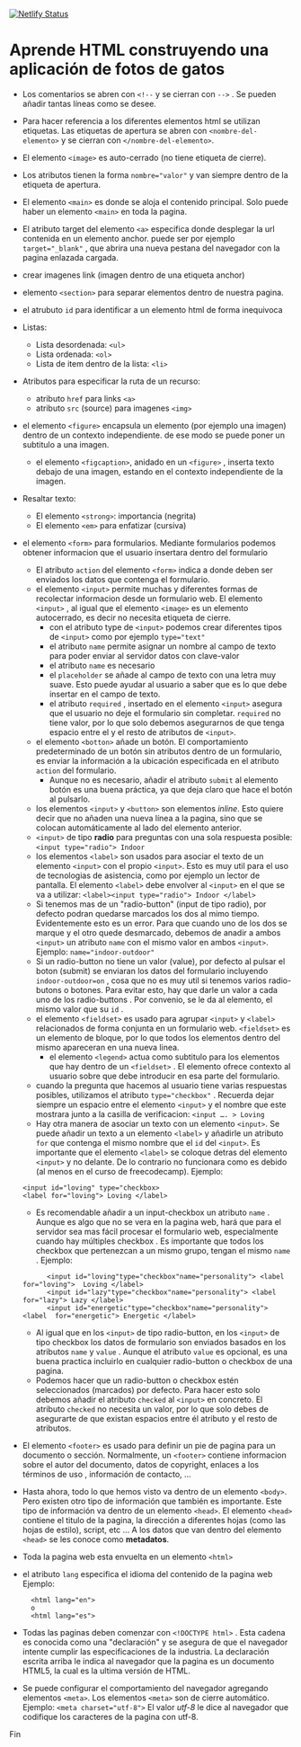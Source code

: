 [![Netlify Status](https://api.netlify.com/api/v1/badges/a3de49a8-cea9-4d35-88e1-fb00e9cf8a71/deploy-status)](https://app.netlify.com/sites/cat-photo-app-bde/deploys)

# Aprende HTML construyendo una aplicación de fotos de gatos

- Los comentarios se abren con `<!--` y se cierran con `-->` . Se pueden añadir tantas líneas como se desee.
- Para hacer referencia a los diferentes elementos html se utilizan etiquetas. Las etiquetas de apertura se abren con `<nombre-del-elemento>` y se cierran con `</nombre-del-elemento>`.
- El elemento `<image>` es auto-cerrado (no tiene etiqueta de cierre).
- Los atributos tienen la forma `nombre="valor"` y van siempre dentro de la etiqueta de apertura.
- El elemento `<main>` es donde se aloja el contenido principal. Solo puede haber un elemento `<main>` en toda la pagina.
- El atributo target del elemento `<a>` especifica donde desplegar la url contenida en un elemento anchor. puede ser por ejemplo `target="_blank"` , que abrira una nueva pestana del navegador con la pagina enlazada cargada.
- crear imagenes link (imagen dentro de una etiqueta anchor)
- elemento `<section>` para separar elementos dentro de nuestra pagina.
- el atrubuto `id` para identificar a un elemento html de forma inequivoca
- Listas:
	- Lista desordenada: `<ul>`
	- Lista ordenada: `<ol>`
	- Lista de item dentro de la lista: `<li>`
- Atributos para especificar la ruta de un recurso:
	- atributo `href` para links `<a>`
	- atributo `src` (source) para imagenes `<img>`
- el elemento `<figure>` encapsula un elemento (por ejemplo una imagen) dentro de un contexto independiente. de ese modo se puede poner un subtitulo a una imagen.
	- el elemento `<figcaption>`, anidado en un `<figure>` , inserta texto debajo de una imagen, estando en el contexto independiente de la imagen.
- Resaltar texto:
	- El elemento `<strong>`: importancia (negrita)
	- El elemento `<em>` para enfatizar (cursiva)
- el elemento `<form>` para formularios. Mediante formularios podemos obtener informacion que el usuario insertara dentro del formulario
	- El atributo `action` del elemento `<form>` indica a donde deben ser enviados los datos que contenga el formulario.
	- el elemento `<input>` permite muchas y diferentes formas de recolectar informacion desde un formulario web. El elemento `<input>` , al igual que el elemento `<image>`  es un elemento autocerrado, es decir no necesita etiqueta de cierre.
		- con el atributo type de `<input>` podemos crear diferentes tipos de `<input>` como por ejemplo `type="text"`
		- el atributo `name` permite asignar un nombre al campo de texto para poder enviar al servidor datos con clave-valor
		- el atributo `name` es necesario
		- el `placeholder` se añade al campo de texto con una letra muy suave. Esto puede ayudar al usuario a saber que es lo que debe insertar en el campo de texto.
		- el atributo `required` , insertado en el elemento `<input>` asegura que el usuario no deje el formulario sin completar. `required` no tiene valor, por lo que solo debemos asegurarnos de que tenga espacio entre el y el resto de atributos de `<input>`.
	- el elemento `<botton>` añade un botón. El comportamiento predeterminado de un botón sin atributos dentro de un formulario, es enviar la información a la ubicación especificada en el atributo `action` del formulario.
		- Aunque no es necesario, añadir el atributo `submit`  al elemento botón es una buena práctica, ya que deja claro que hace el botón al pulsarlo.
	- los elementos `<input>` y `<button>` son elementos _inline_. Esto quiere decir que no añaden una nueva línea a la pagina, sino que se colocan automáticamente al lado del elemento anterior.
	- `<input>` de tipo **radio** para preguntas con una sola respuesta posible: `<input type="radio"> Indoor`
	- los elementos `<label>` son usados para asociar el texto de un elemento `<input>` con el propio `<input>`. Esto es muy util para el uso de tecnologias de asistencia, como por ejemplo un lector de pantalla. El elemento `<label>` debe envolver al `<input>` en el que se va a utilizar: `<label><input type="radio"> Indoor </label>`
	- Si tenemos mas de un "radio-button" (input de tipo radio), por defecto podran quedarse marcados los dos al mimo tiempo. Evidentemente esto es un error. Para que cuando uno de los dos se marque y el otro quede desmarcado, debemos de anadir a ambos `<input>` un atributo `name`  con el mismo valor en ambos `<input>`. Ejemplo: `name="indoor-outdoor"`
	- Si un radio-button no tiene un valor (value), por defecto al pulsar el boton (submit) se enviaran los datos del formulario incluyendo `indoor-outdoor=on` , cosa que no es muy util si tenemos varios radio-butons o botones. Para evitar esto, hay que darle un valor a cada uno de los radio-buttons . Por convenio, se le da al elemento, el mismo valor que su `id` .
	- el elemento `<fieldset>` es usado para agrupar `<input>` y `<label>` relacionados de forma conjunta en un formulario web. `<fieldset>` es un elemento de bloque, por lo que todos los elementos dentro del mismo apareceran en una nueva linea.
	  - el elemento `<legend>` actua como subtitulo para los elementos que hay dentro de un `<fieldset>` . El elemento ofrece contexto al usuario sobre que debe introducir en esa parte del formulario.
	- cuando la pregunta que hacemos al usuario tiene varias respuestas posibles, utilizamos el atributo `type="checkbox"` . Recuerda dejar siempre un espacio entre el elemento `<input>` y el nombre que este mostrara junto a la casilla de verificacion: `<input …. > Loving` 
	- Hay otra manera de asociar un texto con un elemento `<input>`. Se puede añadir un texto a un elemento `<label>` y añadirle un atributo `for` que contenga el mismo nombre que el `id` del `<input>`. Es importante que el elemento `<label>` se coloque detras del elemento `<input>` y no delante. De lo contrario no funcionara como es debido (al menos en el curso de freecodecamp).
		Ejemplo:
    ```
    <input id="loving" type="checkbox>
    <label for="loving"> Loving </label>
    ```
    
	- Es recomendable añadir a un input-checkbox  un atributo `name` . Aunque es algo que no se vera en la pagina web, hará que para el servidor sea mas fácil procesar el formulario web, especialmente cuando hay múltiples checkbox . Es importante que todos los checkbox  que pertenezcan a un mismo grupo, tengan el mismo `name` .
		Ejemplo:
  ```
		<input id="loving"type="checkbox"name="personality"> <label  for="loving">  Loving </label>
		<input id="lazy"type="checkbox"name="personality"> <label for="lazy"> Lazy </label>
		<input id="energetic"type="checkbox"name="personality"> <label  for="energetic"> Energetic </label>
  ```
  
  - Al igual que en los `<input>` de tipo radio-button, en los `<input>` de tipo checkbox los datos de formulario son enviados basados en los atributos `name` y `value` . Aunque el atributo `value`  es opcional, es una buena practica incluirlo en cualquier radio-button o checkbox  de una pagina.
  - Podemos hacer que un radio-button o checkbox  estén seleccionados (marcados) por defecto. Para hacer esto solo debemos añadir el atributo `checked`  al `<input>` en concreto. El atributo `checked`  no necesita un valor, por lo que solo debes de asegurarte de que existan espacios entre él atributo y el resto de atributos.
- El elemento `<footer>` es usado para definir un pie de pagina para un documento o sección. Normalmente, un `<footer>` contiene informacion sobre el autor del documento, datos de copyright, enlaces a los términos de uso , información de contacto, …
- Hasta ahora, todo lo que hemos visto va dentro de un elemento `<body>`. Pero existen otro tipo de información que también es importante. Este tipo de información va dentro de un elemento `<head>`. El elemento `<head>` contiene el titulo de la pagina, la dirección a diferentes hojas (como las hojas de estilo), script, etc … A los datos que van dentro del elemento `<head>` se les conoce como **metadatos**.
- Toda la pagina web esta envuelta en un elemento `<html>`
- el atributo `lang` especifica el idioma del contenido de la pagina web
	Ejemplo:
  ```
	<html lang="en">
	o
	<html lang="es">
  ```
  
- Todas las paginas deben comenzar con `<!DOCTYPE html>` . Esta cadena es conocida como una "declaración" y se asegura de que el navegador intente cumplir las especificaciones de la industria. La declaración escrita arriba le indica al navegador que la pagina es un documento HTML5, la cual es la ultima versión de HTML.
- Se puede configurar el comportamiento del navegador agregando elementos `<meta>`. Los elementos `<meta>` son de cierre automático.
	Ejemplo:
	`<meta charset="utf-8">`
	El valor _utf-8_ le dice al navegador que codifique los caracteres de la pagina con utf-8.

Fin
